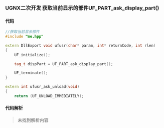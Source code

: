 ### UGNX二次开发 获取当前显示的部件UF_PART_ask_display_part()

#### 代码

```cpp
//获取当前显示部件
#include "me.hpp"

extern DllExport void ufusr(char* param, int* returnCode, int rlen)
{
	UF_initialize();

	tag_t dispPart = UF_PART_ask_display_part();

	UF_terminate();
}

extern int ufusr_ask_unload(void)
{
	return (UF_UNLOAD_IMMEDIATELY);


```

#### 代码解析
> 未找到解析内容

